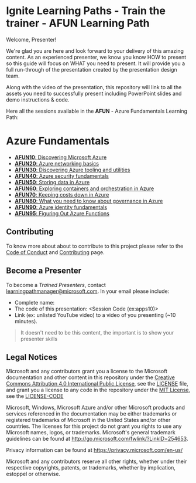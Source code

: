 # Ignite Learning Paths - Train the trainer - AFUN Learning Path

Welcome, Presenter!

We're glad you are here and look forward to your delivery of this amazing content. As an experienced presenter, we know you know HOW to present so this guide will focus on WHAT you need to present. It will provide you a full run-through of the presentation created by the presentation design team.

Along with the video of the presentation, this repository will link to all the assets you need to successfully present including PowerPoint slides and demo instructions & code.

Here all the sessions available in the **AFUN** - Azure Fundamentals Learning Path:

# Azure Fundamentals

- [**AFUN10**: Discovering Microsoft Azure](./afun10/README.md)
- [**AFUN20**: Azure networking basics](./afun20/README.md)
- [**AFUN30**: Discovering Azure tooling and utilities](./afun30/README.md)
- [**AFUN40**: Azure security fundamentals](./afun40/README.md)
- [**AFUN50**: Storing data in Azure](./afun50/README.md)
- [**AFUN60**: Exploring containers and orchestration in Azure](./afun60/README.md)
- [**AFUN70**: Keeping costs down in Azure](./afun70/README.md)
- [**AFUN80**: What you need to know about governance in Azure](./afun80/README.md)
- [**AFUN90**: Azure identity fundamentals](./afun90/README.md)
- [**AFUN95**: Figuring Out Azure Functions](./afun95/README.md)

## Contributing

To know more about about to contribute to this project please refer to the [Code of Conduct](CODE_OF_CONDUCT.md) and [Contributing](CONTRIBUTING.md) page.

## Become a Presenter

To become a *Trained Presenters*, contact [learningpathmanager@microsoft.com](mailto:learningpathmanager@microsoft.com). In your email please include:

- Complete name:
- The code of this presentation: \<Session Code (ex:apps10)\>
- Link (ex: unlisted YouTube video) to a video of you presenting (~10 minutes). 

> It doesn't need to be this content, the important is to show your presenter skills

## Legal Notices

Microsoft and any contributors grant you a license to the Microsoft documentation and other content
in this repository under the [Creative Commons Attribution 4.0 International Public License](https://creativecommons.org/licenses/by/4.0/legalcode),
see the [LICENSE](LICENSE) file, and grant you a license to any code in the repository under the [MIT License](https://opensource.org/licenses/MIT), see the [LICENSE-CODE](LICENSE-CODE)

Microsoft, Windows, Microsoft Azure and/or other Microsoft products and services referenced in the documentation
may be either trademarks or registered trademarks of Microsoft in the United States and/or other countries.
The licenses for this project do not grant you rights to use any Microsoft names, logos, or trademarks.
Microsoft's general trademark guidelines can be found at http://go.microsoft.com/fwlink/?LinkID=254653.

Privacy information can be found at https://privacy.microsoft.com/en-us/

Microsoft and any contributors reserve all other rights, whether under their respective copyrights, patents,
or trademarks, whether by implication, estoppel or otherwise.
